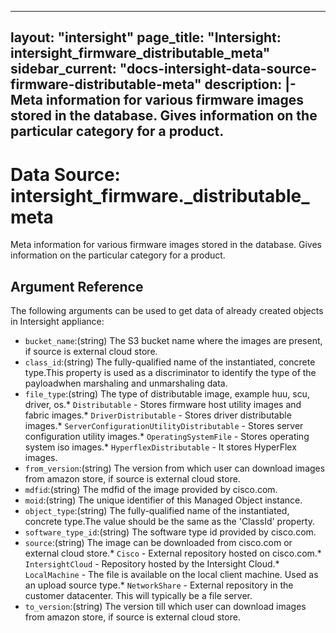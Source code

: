 
---
layout: "intersight"
page_title: "Intersight: intersight_firmware_distributable_meta"
sidebar_current: "docs-intersight-data-source-firmware-distributable-meta"
description: |-
Meta information for various firmware images stored in the database. Gives information on the particular category for a product.
---

# Data Source: intersight_firmware._distributable_meta
Meta information for various firmware images stored in the database. Gives information on the particular category for a product.
## Argument Reference
The following arguments can be used to get data of already created objects in Intersight appliance:
* `bucket_name`:(string) The S3 bucket name where the images are present, if source is external cloud store. 
* `class_id`:(string) The fully-qualified name of the instantiated, concrete type.This property is used as a discriminator to identify the type of the payloadwhen marshaling and unmarshaling data. 
* `file_type`:(string) The type of distributable image, example huu, scu, driver, os.* `Distributable` - Stores firmware host utility images and fabric images.* `DriverDistributable` - Stores driver distributable images.* `ServerConfigurationUtilityDistributable` - Stores server configuration utility images.* `OperatingSystemFile` - Stores operating system iso images.* `HyperflexDistributable` - It stores HyperFlex images. 
* `from_version`:(string) The version from which user can download images from amazon store, if source is external cloud store. 
* `mdfid`:(string) The mdfid of the image provided by cisco.com. 
* `moid`:(string) The unique identifier of this Managed Object instance. 
* `object_type`:(string) The fully-qualified name of the instantiated, concrete type.The value should be the same as the 'ClassId' property. 
* `software_type_id`:(string) The software type id provided by cisco.com. 
* `source`:(string) The image can be downloaded from cisco.com or external cloud store.* `Cisco` - External repository hosted on cisco.com.* `IntersightCloud` - Repository hosted by the Intersight Cloud.* `LocalMachine` - The file is available on the local client machine. Used as an upload source type.* `NetworkShare` - External repository in the customer datacenter. This will typically be a file server. 
* `to_version`:(string) The version till which user can download images from amazon store, if source is external cloud store. 
